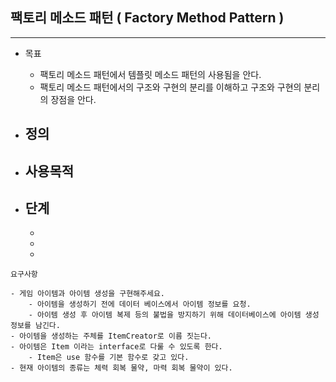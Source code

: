 
## 팩토리 메소드 패턴 ( Factory Method Pattern )
----

* 목표
    - 팩토리 메소드 패턴에서 템플릿 메소드 패턴의 사용됨을 안다.
    - 팩토리 메소드 패턴에서의 구조와 구현의 분리를 이해하고 구조와 구현의 분리의 장점을 안다.

* 정의
    -

* 사용목적
    -

* 단계
    -
    -
    -
    -

```
요구사항
```
    - 게임 아이템과 아이템 생성을 구현해주세요.
        - 아이템을 생성하기 전에 데이터 베이스에서 아이템 정보를 요청.
        - 아이템 생성 후 아이템 복제 등의 불법을 방지하기 위해 데이터베이스에 아이템 생성 정보를 남긴다.
    - 아이템을 생성하는 주체를 ItemCreator로 이름 짓는다.
    - 아이템은 Item 이라는 interface로 다룰 수 있도록 한다.
        - Item은 use 함수를 기본 함수로 갖고 있다.
    - 현재 아이템의 종류는 체력 회복 물약, 마력 회복 물약이 있다.